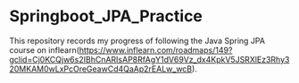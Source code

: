 # Springboot_JPA_Practice
This repository records my progress of following the Java Spring JPA course on inflearn(https://www.inflearn.com/roadmaps/149?gclid=Cj0KCQjw6s2IBhCnARIsAP8RfAgY1dV69Vz_dx4KpkV5JSRXlEz3Rhy320MKAM0wLxPcOreGeawCd4QaAp2rEALw_wcB).
